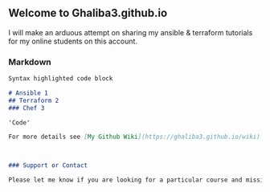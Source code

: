 ## Welcome to Ghaliba3.github.io



I will make an arduous attempt on sharing my ansible & terraform tutorials for my online students on this account. 

### Markdown


```markdown
Syntax highlighted code block

# Ansible 1
## Terraform 2
### Chef 3

'Code'

For more details see [My Github Wiki](https://ghaliba3.github.io/wiki).



### Support or Contact

Please let me know if you are looking for a particular course and missing its content. I am available on [headofplatform@googlemail.com]
